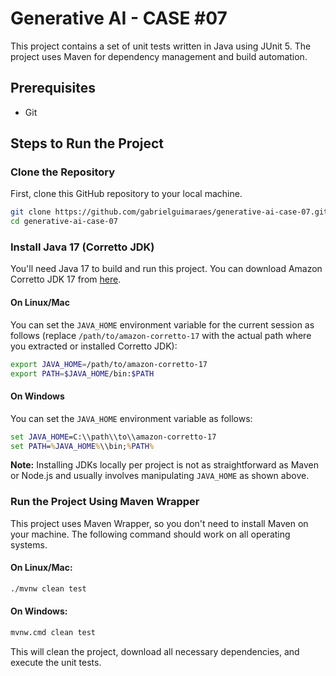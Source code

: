 # Generative AI - CASE #07

This project contains a set of unit tests written in Java using JUnit 5. The project uses Maven for dependency management and build automation.

## Prerequisites

- Git

## Steps to Run the Project

### Clone the Repository

First, clone this GitHub repository to your local machine.

```bash
git clone https://github.com/gabrielguimaraes/generative-ai-case-07.git
cd generative-ai-case-07
```

### Install Java 17 (Corretto JDK)

You'll need Java 17 to build and run this project. You can download Amazon Corretto JDK 17 from [here](https://aws.amazon.com/corretto/).

#### On Linux/Mac

You can set the `JAVA_HOME` environment variable for the current session as follows (replace `/path/to/amazon-corretto-17` with the actual path where you extracted or installed Corretto JDK):

```bash
export JAVA_HOME=/path/to/amazon-corretto-17
export PATH=$JAVA_HOME/bin:$PATH
```

#### On Windows

You can set the `JAVA_HOME` environment variable as follows:

```cmd
set JAVA_HOME=C:\\path\\to\\amazon-corretto-17
set PATH=%JAVA_HOME%\\bin;%PATH%
```

**Note:** Installing JDKs locally per project is not as straightforward as Maven or Node.js and usually involves manipulating `JAVA_HOME` as shown above.

### Run the Project Using Maven Wrapper

This project uses Maven Wrapper, so you don't need to install Maven on your machine. The following command should work on all operating systems.

#### On Linux/Mac:

```bash
./mvnw clean test
```

#### On Windows:

```cmd
mvnw.cmd clean test
```

This will clean the project, download all necessary dependencies, and execute the unit tests.
